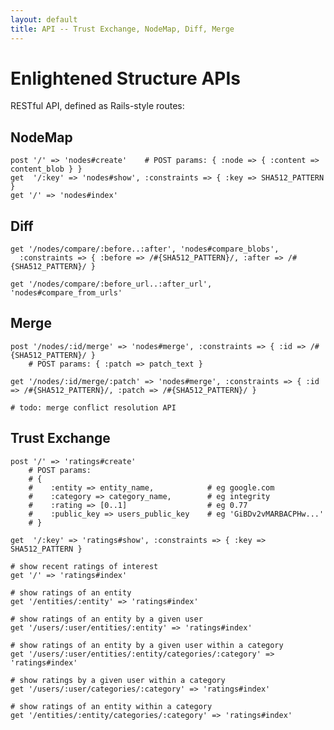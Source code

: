 ```yaml
---
layout: default
title: API -- Trust Exchange, NodeMap, Diff, Merge
---
```



Enlightened Structure APIs
==========================

RESTful API, defined as Rails-style routes:

NodeMap
-------

    post '/' => 'nodes#create'    # POST params: { :node => { :content => content_blob } }
    get  '/:key' => 'nodes#show', :constraints => { :key => SHA512_PATTERN }
    get '/' => 'nodes#index'

Diff
----

    get '/nodes/compare/:before..:after', 'nodes#compare_blobs',
      :constraints => { :before => /#{SHA512_PATTERN}/, :after => /#{SHA512_PATTERN}/ }

    get '/nodes/compare/:before_url..:after_url', 'nodes#compare_from_urls'

Merge
-----
    
    post '/nodes/:id/merge' => 'nodes#merge', :constraints => { :id => /#{SHA512_PATTERN}/ }
        # POST params: { :patch => patch_text }

    get '/nodes/:id/merge/:patch' => 'nodes#merge', :constraints => { :id => /#{SHA512_PATTERN}/, :patch => /#{SHA512_PATTERN}/ }

    # todo: merge conflict resolution API
    
Trust Exchange
--------------

    post '/' => 'ratings#create'  
        # POST params: 
        # { 
        #    :entity => entity_name,            # eg google.com
        #    :category => category_name,        # eg integrity
        #    :rating => [0..1]                  # eg 0.77
        #    :public_key => users_public_key    # eg 'GiBDv2vMARBACPHw...'
        # } 

    get  '/:key' => 'ratings#show', :constraints => { :key => SHA512_PATTERN }

    # show recent ratings of interest
    get '/' => 'ratings#index'
    
    # show ratings of an entity
    get '/entities/:entity' => 'ratings#index'
    
    # show ratings of an entity by a given user
    get '/users/:user/entities/:entity' => 'ratings#index'

    # show ratings of an entity by a given user within a category
    get '/users/:user/entities/:entity/categories/:category' => 'ratings#index'
    
    # show ratings by a given user within a category
    get '/users/:user/categories/:category' => 'ratings#index'

    # show ratings of an entity within a category
    get '/entities/:entity/categories/:category' => 'ratings#index'    

